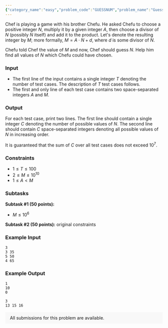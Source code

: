 ```yaml
---
{"category_name":"easy","problem_code":"GUESSNUM","problem_name":"Guess the number","problemComponents":{"constraints":"","constraintsState":false,"subtasks":"","subtasksState":false,"inputFormat":"","inputFormatState":false,"outputFormat":"","outputFormatState":false,"sampleTestCases":{"0":{"id":1,"input":"3\r\n3 35\r\n5 50\r\n4 65","output":"1\r\n10\r\n0\r\n\r\n3\r\n13 15 16","explanation":"","isDeleted":false}}},"video_editorial_url":"","languages_supported":{"0":"CPP14","1":"C","2":"JAVA","3":"PYTH 3.6","4":"PYTH","5":"PYP3","6":"CS2","7":"ADA","8":"PYPY","9":"TEXT","10":"PAS fpc","11":"NODEJS","12":"RUBY","13":"PHP","14":"GO","15":"HASK","16":"TCL","17":"PERL","18":"SCALA","19":"LUA","20":"kotlin","21":"BASH","22":"JS","23":"LISP sbcl","24":"rust","25":"PAS gpc","26":"BF","27":"CLOJ","28":"R","29":"D","30":"CAML","31":"FORT","32":"ASM","33":"swift","34":"FS","35":"WSPC","36":"LISP clisp","37":"SQL","38":"SCM guile","39":"PERL6","40":"ERL","41":"CLPS","42":"ICK","43":"NICE","44":"PRLG","45":"ICON","46":"COB","47":"SCM chicken","48":"PIKE","49":"SCM qobi","50":"ST","51":"NEM"},"max_timelimit":1,"source_sizelimit":50000,"problem_author":"kingofnumbers","problem_tester":null,"date_added":"28-12-2019","tags":{"0":"ad","1":"deadwing97","2":"easy","3":"kingofnumbers","4":"ltime79"},"problem_difficulty_level":"Easy","best_tag":"Ad Hoc","editorial_url":"https://discuss.codechef.com/problems/GUESSNUM","time":{"view_start_date":1577552402,"submit_start_date":1577552402,"visible_start_date":1577552402,"end_date":1735669800},"is_direct_submittable":false,"problemDiscussURL":"https://discuss.codechef.com/search?q=GUESSNUM","is_proctored":false,"visitedContests":{},"layout":"problem"}
---
```

Chef is playing a game with his brother Chefu. He asked Chefu to choose a positive integer $N$, multiply it by a given integer $A$, then choose a divisor of $N$ (possibly $N$ itself) and add it to the product. Let's denote the resulting integer by $M$; more formally, $M = A \cdot N + d$, where $d$ is some divisor of $N$.

Chefu told Chef the value of $M$ and now, Chef should guess $N$. Help him find all values of $N$ which Chefu could have chosen.

### Input
- The first line of the input contains a single integer $T$ denoting the number of test cases. The description of $T$ test cases follows.
- The first and only line of each test case contains two space-separated integers $A$ and $M$.

### Output
For each test case, print two lines. The first line should contain a single integer $C$ denoting the number of possible values of $N$. The second line should contain $C$ space-separated integers denoting all possible values of $N$ in increasing order.

It is guaranteed that the sum of $C$ over all test cases does not exceed $10^7$.

### Constraints
- $1 \le T \le 100$
- $2 \le M \le 10^{10}$
- $1 \le A \lt M$


### Subtasks
**Subtask #1 (50 points):**
- $M \le 10^6$

**Subtask #2 (50 points):** original constraints


### Example Input
```
3
3 35
5 50
4 65
```

### Example Output
```
1
10
0

3
13 15 16
```
<aside style='background: #f8f8f8;padding: 10px 15px;'><div>All submissions for this problem are available.</div></aside>
